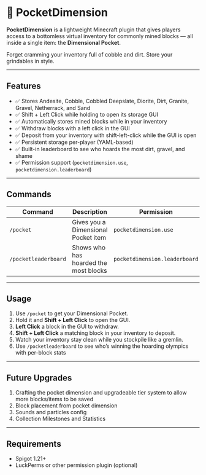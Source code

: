 # 🌌 PocketDimension

**PocketDimension** is a lightweight Minecraft plugin that gives players access to a bottomless virtual inventory for commonly mined blocks — all inside a single item: the **Dimensional Pocket**.

Forget cramming your inventory full of cobble and dirt. Store your grindables in style.

---

## Features

- ✅ Stores Andesite, Cobble, Cobbled Deepslate, Diorite, Dirt, Granite, Gravel, Netherrack, and Sand
- ✅ Shift + Left Click while holding to open its storage GUI
- ✅ Automatically stores mined blocks while in your inventory
- ✅ Withdraw blocks with a left click in the GUI
- ✅ Deposit from your inventory with shift-left-click while the GUI is open
- ✅ Persistent storage per-player (YAML-based)
- ✅ Built-in leaderboard to see who hoards the most dirt, gravel, and shame
- ✅ Permission support (`pocketdimension.use`, `pocketdimension.leaderboard`)

---

## Commands

| Command               | Description                               | Permission                    |
|-----------------------|-------------------------------------------|-------------------------------|
| `/pocket`             | Gives you a Dimensional Pocket item       | `pocketdimension.use`         |
| `/pocketleaderboard`  | Shows who has hoarded the most blocks     | `pocketdimension.leaderboard` |

---

## Usage

1. Use `/pocket` to get your Dimensional Pocket.
2. Hold it and **Shift + Left Click** to open the GUI.
3. **Left Click** a block in the GUI to withdraw.
4. **Shift + Left Click** a matching block in your inventory to deposit.
5. Watch your inventory stay clean while you stockpile like a gremlin.
6. Use `/pocketleaderboard` to see who’s winning the hoarding olympics with per-block stats

---

## Future Upgrades

1. Crafting the pocket dimension and upgradeable tier system to allow more blocks/items to be saved
2. Block placement from pocket dimension
3. Sounds and particles config
4. Collection Milestones and Statistics

---

## Requirements

- Spigot 1.21+
- LuckPerms or other permission plugin (optional)
